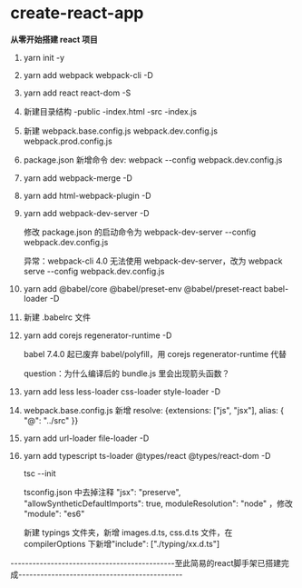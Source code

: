 # create-react-app

**从零开始搭建 react 项目**

1. yarn init -y

2. yarn add webpack webpack-cli -D

3. yarn add react react-dom -S

4. 新建目录结构
   -public
   -index.html
   -src
   -index.js

5. 新建 webpack.base.config.js webpack.dev.config.js webpack.prod.config.js

6. package.json 新增命令 dev: webpack --config webpack.dev.config.js

7. yarn add webpack-merge -D

8. yarn add html-webpack-plugin -D

9. yarn add webpack-dev-server -D

   修改 package.json 的启动命令为 webpack-dev-server --config webpack.dev.config.js

   异常：webpack-cli 4.0 无法使用 webpack-dev-server，改为 webpack serve --config webpack.dev.config.js

10. yarn add @babel/core @babel/preset-env @babel/preset-react babel-loader -D

11. 新建 .babelrc 文件

12. yarn add corejs regenerator-runtime -D

    babel 7.4.0 起已废弃 babel/polyfill，用 corejs regenerator-runtime 代替

    question：为什么编译后的 bundle.js 里会出现箭头函数？

13. yarn add less less-loader css-loader style-loader -D

14. webpack.base.config.js 新增 resolve: {extensions: ["js", "jsx"], alias: { "@": "../src" }}

15. yarn add url-loader file-loader -D

16. yarn add typescript ts-loader @types/react @types/react-dom -D

    tsc --init

    tsconfig.json 中去掉注释 "jsx": "preserve", "allowSyntheticDefaultImports": true, moduleResolution": "node" ，修改 "module": "es6"

    新建 typings 文件夹，新增 images.d.ts, css.d.ts 文件，在 compilerOptions 下新增"include": ["./typing/xx.d.ts"]

---------------------------------------------至此简易的react脚手架已搭建完成---------------------------------------------